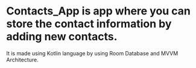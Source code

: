 # Contacts_App is app where you can store the contact information by adding new contacts.
It is made using Kotlin language by using Room Database and MVVM Architecture.
